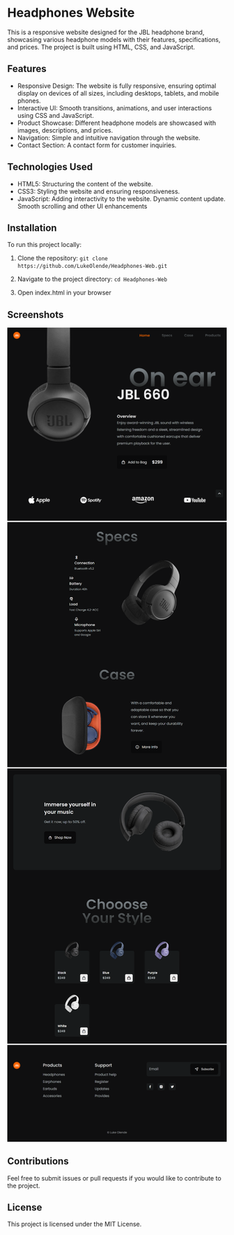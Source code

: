 # Headphones Website

This is a responsive website designed for the JBL headphone brand, showcasing various headphone models with their features, specifications, and prices.
The project is built using HTML, CSS, and JavaScript.

## Features

- Responsive Design: The website is fully responsive, ensuring optimal display on devices of all sizes, including desktops, tablets, and mobile phones.
- Interactive UI: Smooth transitions, animations, and user interactions using CSS and JavaScript.
- Product Showcase: Different headphone models are showcased with images, descriptions, and prices.
- Navigation: Simple and intuitive navigation through the website.
- Contact Section: A contact form for customer inquiries.

## Technologies Used

- HTML5: Structuring the content of the website.
- CSS3: Styling the website and ensuring responsiveness.
- JavaScript: Adding interactivity to the website. Dynamic content update. Smooth scrolling and other UI enhancements

## Installation

To run this project locally:

1. Clone the repository:
   `git clone https://github.com/LukeOlende/Headphones-Web.git`

2. Navigate to the project directory:
   `cd Headphones-Web`

3. Open index.html in your browser

## Screenshots

![Alt Text](img/homepage.png)
![Alt Text](img/specs%20&%20case.png)
![Alt Text](img/models.png)
![Alt Text](img/footer.png)

## Contributions

Feel free to submit issues or pull requests if you would like to contribute to the project.

## License

This project is licensed under the MIT License.
